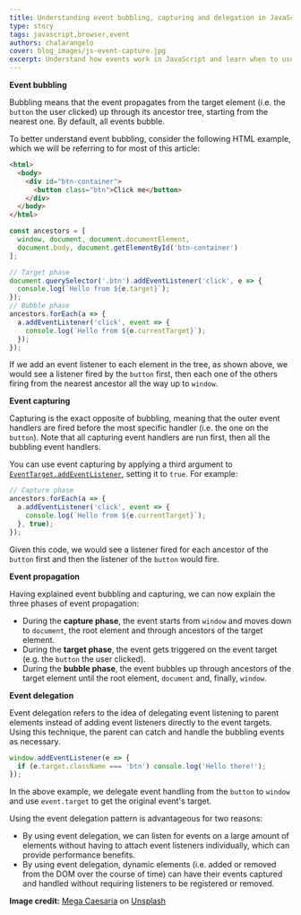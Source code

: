 ```yaml
---
title: Understanding event bubbling, capturing and delegation in JavaScript
type: story
tags: javascript,browser,event
authors: chalarangelo
cover: blog_images/js-event-capture.jpg
excerpt: Understand how events work in JavaScript and learn when to use event bubbling, event capturing and event delegation with this short guide.
---
```


**Event bubbling**

Bubbling means that the event propagates from the target element (i.e. the `button` the user clicked) up through its ancestor tree, starting from the nearest one. By default, all events bubble.

To better understand event bubbling, consider the following HTML example, which we will be referring to for most of this article:

```html
<html>
  <body>
    <div id="btn-container">
      <button class="btn">Click me</button>
    </div>
  </body>
</html>
```

```js
const ancestors = [
  window, document, document.documentElement,
  document.body, document.getElementById('btn-container')
];

// Target phase
document.querySelector('.btn').addEventListener('click', e => {
  console.log(`Hello from ${e.target}`);
});
// Bubble phase
ancestors.forEach(a => {
  a.addEventListener('click', event => {
    console.log(`Hello from ${e.currentTarget}`);
  });
});
```

If we add an event listener to each element in the tree, as shown above, we would see a listener fired by the `button` first, then each one of the others firing from the nearest ancestor all the way up to `window`.

**Event capturing**

Capturing is the exact opposite of bubbling, meaning that the outer event handlers are fired before the most specific handler (i.e. the one on the `button`). Note that all capturing event handlers are run first, then all the bubbling event handlers.

You can use event capturing by applying a third argument to [`EventTarget.addEventListener`](https://developer.mozilla.org/en-US/docs/Web/API/EventTarget/addEventListener), setting it to `true`. For example:

```js
// Capture phase
ancestors.forEach(a => {
  a.addEventListener('click', event => {
    console.log(`Hello from ${e.currentTarget}`);
  }, true);
});
```

Given this code, we would see a listener fired for each ancestor of the `button` first and then the listener of the `button` would fire.

**Event propagation**

Having explained event bubbling and capturing, we can now explain the three phases of event propagation:

- During the **capture phase**, the event starts from `window` and moves down to `document`, the root element and through ancestors of the target element.
- During the **target phase**, the event gets triggered on the event target (e.g. the `button` the user clicked).
- During the **bubble phase**, the event bubbles up through ancestors of the target element until the root element, `document` and, finally, `window`.

**Event delegation**

Event delegation refers to the idea of delegating event listening to parent elements instead of adding event listeners directly to the event targets. Using this technique, the parent can catch and handle the bubbling events as necessary.

```js
window.addEventListener(e => {
  if (e.target.className === 'btn') console.log('Hello there!');
});
```

In the above example, we delegate event handling from the `button` to `window` and use `event.target` to get the original event's target.

Using the event delegation pattern is advantageous for two reasons:

- By using event delegation, we can listen for events on a large amount of elements without having to attach event listeners individually, which can provide performance benefits.
- By using event delegation, dynamic elements (i.e. added or removed from the DOM over the course of time) can have their events captured and handled without requiring listeners to be registered or removed.

**Image credit:** [Mega Caesaria](https://unsplash.com/@megacaesaria?utm_source=unsplash&utm_medium=referral&utm_content=creditCopyText) on [Unsplash](https://unsplash.com/s/photos/code?utm_source=unsplash&utm_medium=referral&utm_content=creditCopyText)
